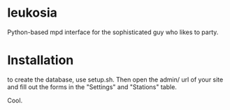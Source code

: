 leukosia
========

Python-based mpd interface for the sophisticated guy who likes to party.



Installation
============

to create the database, use setup.sh.
Then open the admin/ url of your site and fill out the forms in the "Settings" and "Stations" table.

Cool.
